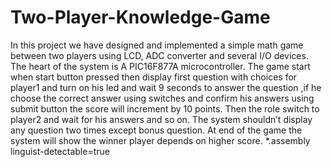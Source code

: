 # Two-Player-Knowledge-Game

In this project we have designed and implemented a simple math game between two players using LCD, ADC converter and several I/O devices.
The heart of the system is A PIC16F877A microcontroller. The game start when start button pressed then display first question with choices for player1 and turn on his led and wait 9 seconds to answer the question ,if he choose the correct answer using switches and confirm his answers using submit button the score will increment by 10 points. Then the role switch to player2 and wait for his answers and so on. The system shouldn’t display any question two times except bonus question. At end of the game the system will show the winner player depends on higher score.
*.assembly linguist-detectable=true
